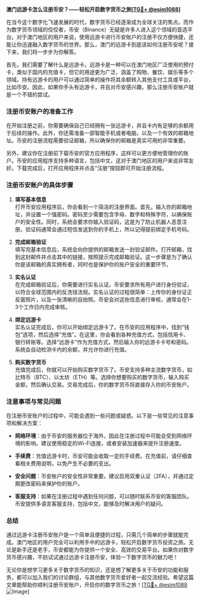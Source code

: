 **澳门远游卡怎么注册币安？——轻松开启数字货币之旅[[TG💪+ @esim1088](https://t.me/s/esim1088)]**

在当今这个数字化飞速发展的时代，数字货币已经逐渐成为全球关注的焦点。而作为数字货币领域的佼佼者，币安（Binance）无疑是许多人进入这个领域的首选平台。对于澳门地区的用户来说，使用远游卡进行币安账户的注册不仅方便快捷，还能让你迅速融入数字货币的世界。那么，澳门的远游卡到底该如何注册币安呢？接下来，我们将一步步为你解答。

首先，我们需要了解什么是远游卡。远游卡是一种可以在澳门地区广泛使用的预付卡，类似于国内的充值卡，但它的用途更为广泛，涵盖了购物、餐饮、娱乐等多个领域。持有远游卡的用户可以通过简单的操作将其余额转入其他支付工具或平台，比如币安。因此，如果你手头有远游卡，并且对币安感兴趣，那么注册币安账户就是一个不错的尝试。

### 注册币安账户的准备工作

在开始注册之前，你需要确保自己已经拥有一张远游卡，并且卡内有足够的余额用于后续的操作。此外，你还需准备一部智能手机或者电脑，以及一个有效的邮箱地址。币安的注册流程需要验证邮箱，所以确保你的邮箱是真实可用的非常重要。

另外，建议你在注册前下载币安的官方应用程序，这样可以更方便地管理你的账户。币安的应用程序支持多种语言，包括中文，这对于澳门地区的用户来说非常友好。下载完成后，打开应用程序并点击“注册”按钮即可开始注册流程。

### 注册币安账户的具体步骤

1. **填写基本信息**  
   打开币安应用程序后，你会看到一个简洁的注册界面。首先，输入你的邮箱地址，并设置一个强密码。密码至少需要包含字母、数字和特殊字符，以确保账户的安全性。同时，系统会要求你输入验证码，这是为了防止机器人恶意注册。验证码通常会通过短信发送到你的手机上，所以记得提前绑定手机号码。

2. **完成邮箱验证**  
   填写完基本信息后，系统会向你提供的邮箱发送一封验证邮件。打开邮箱，找到这封邮件并点击其中的链接，按照提示完成邮箱验证。这一步骤是为了确认你是该邮箱的真实拥有者，同时也是保护你的账户安全的重要环节。

3. **实名认证**  
   在完成邮箱验证后，你需要进行实名认证。币安要求所有用户进行身份验证，以符合全球范围内的反洗钱法规。实名认证的过程很简单：上传你的身份证正反面照片，以及一张清晰的自拍照。币安会对这些信息进行审核，通常会在1-3个工作日内完成审核。

4. **绑定远游卡**  
   实名认证完成后，你可以开始绑定远游卡了。在币安的应用程序中，找到“钱包”选项，然后选择“充值”。在这里，你会看到各种充值方式，包括信用卡、银行转账等。选择“远游卡”作为充值方式，然后输入你的远游卡卡号和密码。系统会自动检测卡内的余额，并允许你进行充值。

5. **购买数字货币**  
   充值完成后，你就可以开始购买数字货币了。币安支持多种主流数字货币，如比特币（BTC）、以太坊（ETH）等。选择你想要购买的数字货币，输入购买金额，然后确认交易。交易完成后，你的数字货币将直接存入你的币安账户。

### 注意事项与常见问题

在注册币安账户的过程中，可能会遇到一些问题或疑惑。以下是一些常见的注意事项和解决方案：

- **网络环境**：由于币安的服务器位于海外，因此在注册过程中可能会受到网络环境的影响。建议使用稳定的Wi-Fi连接，或者安装加速器来提升注册速度。
  
- **手续费**：充值远游卡时，币安可能会收取一定的手续费。在充值前，请仔细查看相关费用说明，以免产生不必要的支出。

- **安全问题**：币安账户的安全性非常重要。建议启用双重认证（2FA），并通过定期更改密码来保护你的账户。

- **客服支持**：如果在注册过程中遇到任何问题，可以随时联系币安的客服团队。币安提供多语言客服支持，包括中文，能够及时解决用户的疑问。

### 总结

通过远游卡注册币安账户是一个简单且便捷的过程，只需几个简单的步骤就能完成。澳门地区的用户完全可以利用手中的远游卡，轻松开启数字货币投资之旅。无论是新手还是老手，币安都能为你提供一个安全、高效的交易平台。如果你对数字货币感兴趣，不妨试试通过远游卡注册币安，体验一下数字货币的魅力吧！

无论你是想学习更多关于数字货币的知识，还是想了解更多关于币安的功能和服务，都可以加入我们的讨论群组，与其他数字货币爱好者一起交流经验。希望这篇文章能帮助你顺利注册币安账户，开启你的数字货币之旅！[[TG💪+ @esim1088](https://t.me/s/esim1088) ![Image](https://i.postimg.cc/4NQfJmqS/Snipaste-2025-05-13-00-14-12.png)]